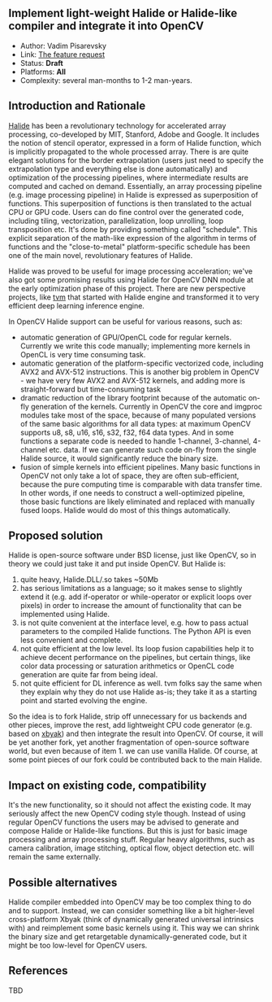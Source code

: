 ## Implement light-weight Halide or Halide-like compiler and integrate it into OpenCV

* Author: Vadim Pisarevsky
* Link: [The feature request](https://github.com/opencv/opencv/issues/11011)
* Status: **Draft**
* Platforms: **All**
* Complexity: several man-months to 1-2 man-years.

## Introduction and Rationale

[Halide](http://halide-lang.org) has been a revolutionary technology for accelerated array processing, co-developed by MIT, Stanford, Adobe and Google. It includes the notion of stencil operator, expressed in a form of Halide function, which is implicitly propagated to the whole processed array. There is are quite elegant solutions for the border extrapolation (users just need to specify the extrapolation type and everything else is done automatically) and optimization of the processing pipelines, where intermediate results are computed and cached on demand. Essentially, an array processing pipeline (e.g. image processing pipeline) in Halide is expressed as superposition of functions. This superposition of functions is then translated to the actual CPU or GPU code. Users can do fine control over the generated code, including tiling, vectorization, parallelization, loop unrolling, loop transposition etc. It's done by providing something called "schedule". This explicit separation of the math-like expression of the algorithm in terms of functions and the "close-to-metal" platform-specific schedule has been one of the main novel, revolutionary features of Halide. 

Halide was proved to be useful for image processing acceleration; we've also got some promising results using Halide for OpenCV DNN module at the early optimization phase of this project. There are new perspective projects, like [tvm](http://tvmlang.org) that started with Halide engine and transformed it to very efficient deep learning inference engine.

In OpenCV Halide support can be useful for various reasons, such as:
* automatic generation of GPU/OpenCL code for regular kernels. Currently we write this code manually; implementing more kernels in OpenCL is very time consuming task.
* automatic generation of the platform-specific vectorized code, including AVX2 and AVX-512 instructions. This is another big problem in OpenCV - we have very few AVX2 and AVX-512 kernels, and adding more is straight-forward but time-consuming task
* dramatic reduction of the library footprint because of the automatic on-fly generation of the kernels. Currently in OpenCV the core and imgproc modules take most of the space, because of many populated versions of the same basic algorithms for all data types: at maximum OpenCV supports u8, s8, u16, s16, s32, f32, f64 data types. And in some functions a separate code is needed to handle 1-channel, 3-channel, 4-channel etc. data. If we can generate such code on-fly from the single Halide source, it would significantly reduce the binary size.
* fusion of simple kernels into efficient pipelines. Many basic functions in OpenCV not only take a lot of space, they are often sub-efficient, because the pure computing time is comparable with data transfer time. In other words, if one needs to construct a well-optimized pipeline, those basic functions are likely eliminated and replaced with manually fused loops. Halide would do most of this things automatically.

## Proposed solution

Halide is open-source software under BSD license, just like OpenCV, so in theory we could just take it and put inside OpenCV. But Halide is:

1. quite heavy, Halide.DLL/.so takes ~50Mb
2. has serious limitations as a language; so it makes sense to slightly extend it (e.g. add if-operator or while-operator or explicit loops over pixels) in order to increase the amount of functionality that can be implemented using Halide.
3. is not quite convenient at the interface level, e.g. how to pass actual parameters to the compiled Halide functions. The Python API is even less convenient and complete.
4. not quite efficient at the low level. Its loop fusion capabilities help it to achieve decent performance on the pipelines, but certain things, like color data processing or saturation arithmetics or OpenCL code generation are quite far from being ideal.
5. not quite efficient for DL inference as well. tvm folks say the same when they explain why they do not use Halide as-is; they take it as a starting point and started evolving the engine.

So the idea is to fork Halide, strip off unnecessary for us backends and other pieces, improve the rest, add lightweight CPU code generator (e.g. based on [xbyak](https://github.com/herumi/xbyak)) and then integrate the result into OpenCV. Of course, it will be yet another fork, yet another fragmentation of open-source software world, but even because of item 1. we can use vanilla Halide. Of course, at some point pieces of our fork could be contributed back to the main Halide.

## Impact on existing code, compatibility

It's the new functionality, so it should not affect the existing code. It may seriously affect the new OpenCV coding style though. Instead of using regular OpenCV functions the users may be advised to generate and compose Halide or Halide-like functions. But this is just for basic image processing and array processing stuff. Regular heavy algorithms, such as camera calibration, image stitching, optical flow, object detection etc. will remain the same externally.

## Possible alternatives

Halide compiler embedded into OpenCV may be too complex thing to do and to support. Instead, we can consider something like a bit higher-level cross-platform Xbyak (think of dynamically generated universal intrinsics with) and reimplement some basic kernels using it. This way we can shrink the binary size and get retargetable dynamically-generated code, but it might be too low-level for OpenCV users.

## References

TBD
